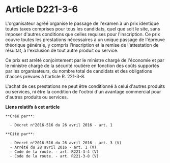 # Article D221-3-6

L'organisateur agréé organise le passage de l'examen à un prix identique toutes taxes comprises pour tous les candidats, quel
que soit le site, sans imposer d'autres conditions que celles requises pour l'inscription. Ce prix couvre toutes les
prestations nécessaires à un unique passage de l'épreuve théorique générale, y compris l'inscription et la remise de
l'attestation de résultat, à l'exclusion de tout autre produit ou service. 

Ce prix est arrêté conjointement par le ministre chargé de l'économie et par le ministre chargé de la sécurité routière en
fonction des coûts supportés par les organisateurs, du nombre total de candidats et des obligations d'accès prévues à
l'article R. 221-3-8. 

L'achat de ces prestations ne peut être conditionné à celui d'autres produits ou services, ni être la condition de l'octroi
d'un avantage commercial pour d'autres produits ou services.

**Liens relatifs à cet article**

	**Créé par**:

	  - Décret n°2016-516 du 26 avril 2016 - art. 1

	**Cité par**:

	  - Décret n°2016-516 du 26 avril 2016 - art. 3 (V)
	  - Arrêté du 28 avril 2016 - art. 1 (V)
	  - Code de la route. - art. R221-3-4 (V)
	  - Code de la route. - art. R221-3-8 (V)
